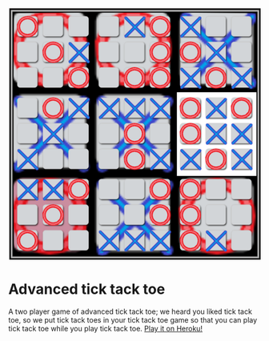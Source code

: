 ![early screenshot](screenshot.png)

Advanced tick tack toe
========

A two player game of advanced tick tack toe; we heard you liked tick tack toe, so we put tick tack toes in your tick tack toe game so that you can play tick tack toe while you play tick tack toe. [Play it on Heroku!](https://advancedticktack.herokuapp.com/)
